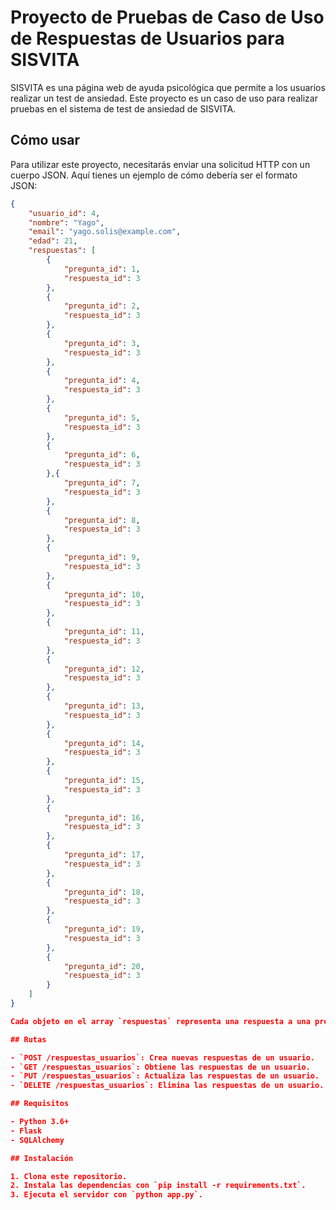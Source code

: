 # Proyecto de Pruebas de Caso de Uso de Respuestas de Usuarios para SISVITA

SISVITA es una página web de ayuda psicológica que permite a los usuarios realizar un test de ansiedad. Este proyecto es un caso de uso para realizar pruebas en el sistema de test de ansiedad de SISVITA.

## Cómo usar

Para utilizar este proyecto, necesitarás enviar una solicitud HTTP con un cuerpo JSON. Aquí tienes un ejemplo de cómo debería ser el formato JSON:

```json
{
    "usuario_id": 4,
    "nombre": "Yago",
    "email": "yago.solis@example.com",
    "edad": 21,
    "respuestas": [
        {
            "pregunta_id": 1,
            "respuesta_id": 3
        },
        {
            "pregunta_id": 2,
            "respuesta_id": 3
        },
        {
            "pregunta_id": 3,
            "respuesta_id": 3
        },
        {
            "pregunta_id": 4,
            "respuesta_id": 3
        },
        {
            "pregunta_id": 5,
            "respuesta_id": 3
        },
        {
            "pregunta_id": 6,
            "respuesta_id": 3
        },{
            "pregunta_id": 7,
            "respuesta_id": 3
        },
        {
            "pregunta_id": 8,
            "respuesta_id": 3
        },
        {
            "pregunta_id": 9,
            "respuesta_id": 3
        },
        {
            "pregunta_id": 10,
            "respuesta_id": 3
        },
        {
            "pregunta_id": 11,
            "respuesta_id": 3
        },
        {
            "pregunta_id": 12,
            "respuesta_id": 3
        },
        {
            "pregunta_id": 13,
            "respuesta_id": 3
        },
        {
            "pregunta_id": 14,
            "respuesta_id": 3
        },
        {
            "pregunta_id": 15,
            "respuesta_id": 3
        },
        {
            "pregunta_id": 16,
            "respuesta_id": 3
        },
        {
            "pregunta_id": 17,
            "respuesta_id": 3
        },
        {
            "pregunta_id": 18,
            "respuesta_id": 3
        },
        {
            "pregunta_id": 19,
            "respuesta_id": 3
        },
        {
            "pregunta_id": 20,
            "respuesta_id": 3
        }
    ]
}

Cada objeto en el array `respuestas` representa una respuesta a una pregunta del test de ansiedad. `pregunta_id` es el ID de la pregunta y `respuesta_id` es el ID de la respuesta seleccionada por el usuario.

## Rutas

- `POST /respuestas_usuarios`: Crea nuevas respuestas de un usuario.
- `GET /respuestas_usuarios`: Obtiene las respuestas de un usuario.
- `PUT /respuestas_usuarios`: Actualiza las respuestas de un usuario.
- `DELETE /respuestas_usuarios`: Elimina las respuestas de un usuario.

## Requisitos

- Python 3.6+
- Flask
- SQLAlchemy

## Instalación

1. Clona este repositorio.
2. Instala las dependencias con `pip install -r requirements.txt`.
3. Ejecuta el servidor con `python app.py`.